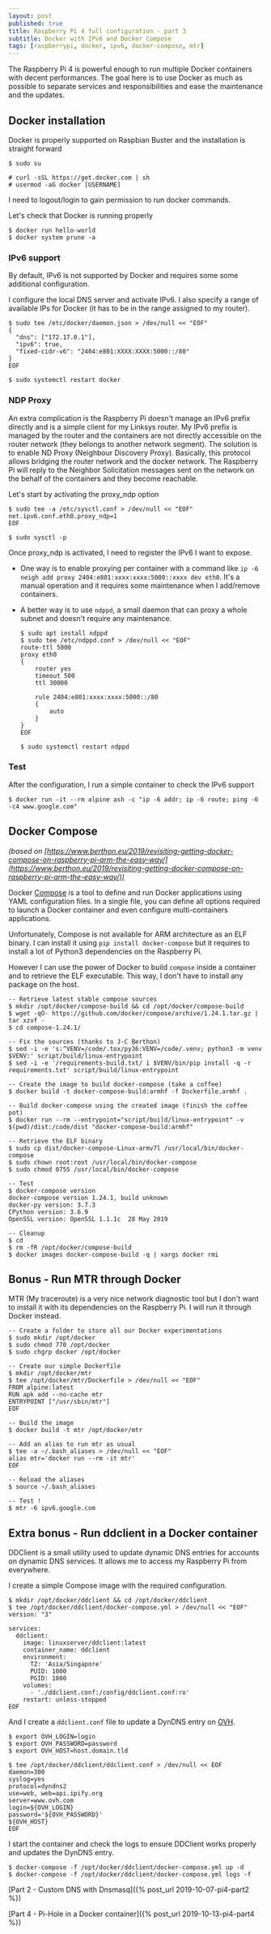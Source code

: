 ```yaml
---
layout: post
published: true
title: Raspberry Pi 4 full configuration - part 3
subtitle: Docker with IPv6 and Docker Compose
tags: [raspberrypi, docker, ipv6, docker-compose, mtr]
---
```


The Raspberry Pi 4 is powerful enough to run multiple Docker containers with decent performances. The goal here is to use Docker as much as possible to separate services and responsibilities and ease the maintenance and the updates.

## Docker installation

Docker is properly supported on Raspbian Buster and the installation is straight forward

```console
$ sudo su

# curl -sSL https://get.docker.com | sh
# usermod -aG docker [USERNAME]
```

I need to logout/login to gain permission to run docker commands.

Let's check that Docker is running properly

```console
$ docker run hello-world
$ docker system prune -a
```

### IPv6 support

By default, IPv6 is not supported by Docker and requires some some additional configuration.

I configure the local DNS server and activate IPv6. I also specify a range of available IPs for Docker (it has to be in the range assigned to my router).

```console
$ sudo tee /etc/docker/daemon.json > /dev/null << "EOF"
{
  "dns": ["172.17.0.1"],
  "ipv6": true,
  "fixed-cidr-v6": "2404:e801:XXXX:XXXX:5000::/80"
}
EOF

$ sudo systemctl restart docker
```

### NDP Proxy

An  extra complication is the Raspberry Pi doesn't manage an IPv6 prefix directly and is a simple client for my Linksys router. My IPv6 prefix is managed by the router and the containers are not directly accessible on the router network (they belongs to another network segment).
The solution is to enable ND Proxy (Neighbour Discovery Proxy). Basically, this protocol allows bridging the router network and the docker network. The Raspberry Pi will reply to the Neighbor Solicitation messages sent on the network on the behalf of the containers and they become reachable.

Let's start by activating the proxy_ndp option

```console
$ sudo tee -a /etc/sysctl.conf > /dev/null << "EOF"
net.ipv6.conf.eth0.proxy_ndp=1
EOF

$ sudo sysctl -p
```

Once proxy_ndp is activated, I need to register the IPv6 I want to expose.

- One way is to enable proxying per container with a command like `ip -6 neigh add proxy 2404:e801:xxxx:xxxx:5000::xxxx dev eth0`. It's a manual operation and it requires some maintenance when I add/remove containers.
- A better way is to use `ndppd`, a small daemon that can proxy a whole subnet and doesn't require any maintenance.

  ```console
  $ sudo apt install ndppd
  $ sudo tee /etc/ndppd.conf > /dev/null << "EOF"
  route-ttl 5000
  proxy eth0
  {
      router yes
      timeout 500
      ttl 30000

      rule 2404:e801:xxxx:xxxx:5000::/80
      {
          auto
      }
  }
  EOF

  $ sudo systemctl restart ndppd
  ```

### Test

After the configuration, I run a simple container to check the IPv6 support

```console
$ docker run -it --rm alpine ash -c "ip -6 addr; ip -6 route; ping -6 -c4 www.google.com"
```

## Docker Compose

*(based on [https://www.berthon.eu/2019/revisiting-getting-docker-compose-on-raspberry-pi-arm-the-easy-way/](https://www.berthon.eu/2019/revisiting-getting-docker-compose-on-raspberry-pi-arm-the-easy-way/))*

Docker [Compose](https://github.com/docker/compose) is a tool to define and run Docker applications using YAML configuration files. In a single file, you can define all options required to launch a Docker container and even configure multi-containers applications.

Unfortunately, Compose is not available for ARM architecture as an ELF binary. I can install it using `pip install docker-compose` but it requires to install a lot of Python3 dependencies on the Raspberry Pi.

However I can use the power of Docker to build `compose` inside a container and to retrieve the ELF executable. This way, I don't have to install any package on the host.

```console
-- Retrieve latest stable compose sources
$ mkdir /opt/docker/compose-build && cd /opt/docker/compose-build
$ wget -qO- https://github.com/docker/compose/archive/1.24.1.tar.gz | tar xzvf -
$ cd compose-1.24.1/

-- Fix the sources (thanks to J-C Berthon)
$ sed -i -e 's:^VENV=/code/.tox/py36:VENV=/code/.venv; python3 -m venv $VENV:' script/build/linux-entrypoint
$ sed -i -e '/requirements-build.txt/ i $VENV/bin/pip install -q -r requirements.txt' script/build/linux-entrypoint

-- Create the image to build docker-compose (take a coffee)
$ docker build -t docker-compose-build:armhf -f Dockerfile.armhf .

-- Build docker-compose using the created image (finish the coffee pot)
$ docker run --rm --entrypoint="script/build/linux-entrypoint" -v $(pwd)/dist:/code/dist "docker-compose-build:armhf"

-- Retrieve the ELF binary
$ sudo cp dist/docker-compose-Linux-armv7l /usr/local/bin/docker-compose
$ sudo chown root:root /usr/local/bin/docker-compose
$ sudo chmod 0755 /usr/local/bin/docker-compose

-- Test
$ docker-compose version
docker-compose version 1.24.1, build unknown
docker-py version: 3.7.3
CPython version: 3.6.9
OpenSSL version: OpenSSL 1.1.1c  28 May 2019

-- Cleanup
$ cd
$ rm -fR /opt/docker/compose-build
$ docker images docker-compose-build -q | xargs docker rmi
```

## Bonus - Run MTR through Docker

MTR (My traceroute) is a very nice network diagnostic tool but I don't want to install it with its dependencies on the Raspberry Pi. I will run it through Docker instead.

```console
-- Create a folder to store all our Docker experimentations
$ sudo mkdir /opt/docker
$ sudo chmod 770 /opt/docker
$ sudo chgrp docker /opt/docker

-- Create our simple Dockerfile
$ mkdir /opt/docker/mtr
$ tee /opt/docker/mtr/Dockerfile > /dev/null << "EOF"
FROM alpine:latest
RUN apk add --no-cache mtr
ENTRYPOINT ["/usr/sbin/mtr"]
EOF

-- Build the image
$ docker build -t mtr /opt/docker/mtr

-- Add an alias to run mtr as usual
$ tee -a ~/.bash_aliases > /dev/null << "EOF"
alias mtr='docker run --rm -it mtr'
EOF

-- Reload the aliases
$ source ~/.bash_aliases

-- Test !
$ mtr -6 ipv6.google.com
```

## Extra bonus - Run ddclient in a Docker container

DDClient is a small utility used to update dynamic DNS entries for accounts on dynamic DNS services. It allows me to access my Raspberry Pi from everywhere.

I create a simple Compose image with the required configuration.

```console
$ mkdir /opt/docker/ddclient && cd /opt/docker/ddclient
$ tee /opt/docker/ddclient/docker-compose.yml > /dev/null << "EOF"
version: "3"

services:
  ddclient:
    image: linuxserver/ddclient:latest
    container_name: ddclient
    environment:
      TZ: 'Asia/Singapore'
      PUID: 1000
      PGID: 1000
    volumes:
      - './ddclient.conf:/config/ddclient.conf:ro'
    restart: unless-stopped
EOF
```

And I create a `ddclient.conf` file to update a DynDNS entry on [OVH](https://ovh.com).

```console
$ export OVH_LOGIN=login
$ export OVH_PASSWORD=password
$ export OVH_HOST=host.domain.tld

$ tee /opt/docker/ddclient/ddclient.conf > /dev/null << EOF
daemon=300
syslog=yes
protocol=dyndns2
use=web, web=api.ipify.org
server=www.ovh.com
login=${OVH_LOGIN}
password='${OVH_PASSWORD}'
${OVH_HOST}
EOF
```

I start the container and check the logs to ensure DDClient works properly and updates the DynDNS entry.

```console
$ docker-compose -f /opt/docker/ddclient/docker-compose.yml up -d
$ docker-compose -f /opt/docker/ddclient/docker-compose.yml logs -f
```

[Part 2 - Custom DNS with Dnsmasq]({% post_url 2019-10-07-pi4-part2 %})

[Part 4 - Pi-Hole in a Docker container]({% post_url 2019-10-13-pi4-part4 %})
